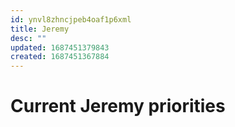 ```yaml
---
id: ynvl8zhncjpeb4oaf1p6xml
title: Jeremy
desc: ""
updated: 1687451379843
created: 1687451367884
---
```


# Current Jeremy priorities
